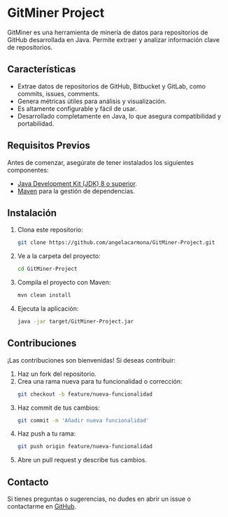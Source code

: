 # GitMiner Project

GitMiner es una herramienta de minería de datos para repositorios de GitHub desarrollada en Java. Permite extraer y analizar información clave de repositorios.

## Características

- Extrae datos de repositorios de GitHub, Bitbucket y GitLab, como commits, issues, comments.
- Genera métricas útiles para análisis y visualización.
- Es altamente configurable y fácil de usar.
- Desarrollado completamente en Java, lo que asegura compatibilidad y portabilidad.

## Requisitos Previos

Antes de comenzar, asegúrate de tener instalados los siguientes componentes:

- [Java Development Kit (JDK) 8 o superior](https://www.oracle.com/java/technologies/javase-downloads.html).
- [Maven](https://maven.apache.org/) para la gestión de dependencias.

## Instalación

1. Clona este repositorio:
    ```bash
    git clone https://github.com/angelacarmona/GitMiner-Project.git
    ```

2. Ve a la carpeta del proyecto:
    ```bash
    cd GitMiner-Project
    ```

3. Compila el proyecto con Maven:
    ```bash
    mvn clean install
    ```

4. Ejecuta la aplicación:
    ```bash
    java -jar target/GitMiner-Project.jar
    ```

## Contribuciones

¡Las contribuciones son bienvenidas! Si deseas contribuir:

1. Haz un fork del repositorio.
2. Crea una rama nueva para tu funcionalidad o corrección:
    ```bash
    git checkout -b feature/nueva-funcionalidad
    ```
3. Haz commit de tus cambios:
    ```bash
    git commit -m 'Añadir nueva funcionalidad'
    ```
4. Haz push a tu rama:
    ```bash
    git push origin feature/nueva-funcionalidad
    ```
5. Abre un pull request y describe tus cambios.

## Contacto

Si tienes preguntas o sugerencias, no dudes en abrir un issue o contactarme en [GitHub](https://github.com/angelacarmona).
